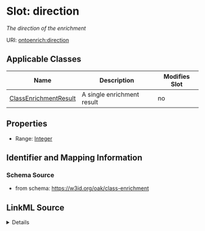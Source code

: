 

# Slot: direction


_The direction of the enrichment_



URI: [ontoenrich:direction](https://w3id.org/oak/class-enrichment/direction)



<!-- no inheritance hierarchy -->





## Applicable Classes

| Name | Description | Modifies Slot |
| --- | --- | --- |
| [ClassEnrichmentResult](ClassEnrichmentResult.md) | A single enrichment result |  no  |







## Properties

* Range: [Integer](Integer.md)





## Identifier and Mapping Information







### Schema Source


* from schema: https://w3id.org/oak/class-enrichment




## LinkML Source

<details>
```yaml
name: direction
description: The direction of the enrichment
from_schema: https://w3id.org/oak/class-enrichment
rank: 1000
alias: direction
owner: ClassEnrichmentResult
domain_of:
- ClassEnrichmentResult
range: integer

```
</details>